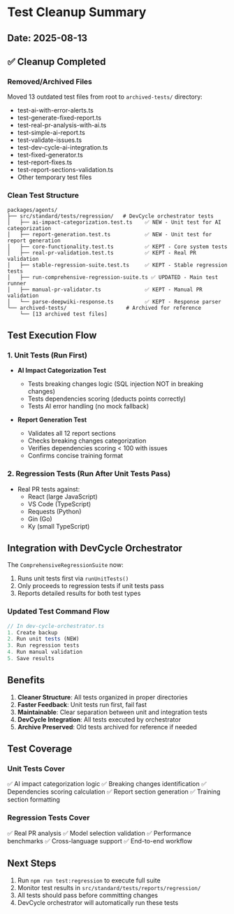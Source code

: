 # Test Cleanup Summary

## Date: 2025-08-13

## ✅ Cleanup Completed

### Removed/Archived Files
Moved 13 outdated test files from root to `archived-tests/` directory:
- test-ai-with-error-alerts.ts
- test-generate-fixed-report.ts
- test-real-pr-analysis-with-ai.ts
- test-simple-ai-report.ts
- test-validate-issues.ts
- test-dev-cycle-ai-integration.ts
- test-fixed-generator.ts
- test-report-fixes.ts
- test-report-sections-validation.ts
- Other temporary test files

### Clean Test Structure

```
packages/agents/
├── src/standard/tests/regression/   # DevCycle orchestrator tests
│   ├── ai-impact-categorization.test.ts    ✅ NEW - Unit test for AI categorization
│   ├── report-generation.test.ts           ✅ NEW - Unit test for report generation
│   ├── core-functionality.test.ts          ✅ KEPT - Core system tests
│   ├── real-pr-validation.test.ts          ✅ KEPT - Real PR validation
│   ├── stable-regression-suite.test.ts     ✅ KEPT - Stable regression tests
│   ├── run-comprehensive-regression-suite.ts ✅ UPDATED - Main test runner
│   ├── manual-pr-validator.ts              ✅ KEPT - Manual PR validation
│   └── parse-deepwiki-response.ts          ✅ KEPT - Response parser
└── archived-tests/                   # Archived for reference
    └── [13 archived test files]
```

## Test Execution Flow

### 1. Unit Tests (Run First)
- **AI Impact Categorization Test**
  - Tests breaking changes logic (SQL injection NOT in breaking changes)
  - Tests dependencies scoring (deducts points correctly)
  - Tests AI error handling (no mock fallback)

- **Report Generation Test**
  - Validates all 12 report sections
  - Checks breaking changes categorization
  - Verifies dependencies scoring < 100 with issues
  - Confirms concise training format

### 2. Regression Tests (Run After Unit Tests Pass)
- Real PR tests against:
  - React (large JavaScript)
  - VS Code (TypeScript)
  - Requests (Python)
  - Gin (Go)
  - Ky (small TypeScript)

## Integration with DevCycle Orchestrator

The `ComprehensiveRegressionSuite` now:
1. Runs unit tests first via `runUnitTests()`
2. Only proceeds to regression tests if unit tests pass
3. Reports detailed results for both test types

### Updated Test Command Flow
```typescript
// In dev-cycle-orchestrator.ts
1. Create backup
2. Run unit tests (NEW)
3. Run regression tests
4. Run manual validation
5. Save results
```

## Benefits

1. **Cleaner Structure**: All tests organized in proper directories
2. **Faster Feedback**: Unit tests run first, fail fast
3. **Maintainable**: Clear separation between unit and integration tests
4. **DevCycle Integration**: All tests executed by orchestrator
5. **Archive Preserved**: Old tests archived for reference if needed

## Test Coverage

### Unit Tests Cover
✅ AI impact categorization logic
✅ Breaking changes identification
✅ Dependencies scoring calculation
✅ Report section generation
✅ Training section formatting

### Regression Tests Cover
✅ Real PR analysis
✅ Model selection validation
✅ Performance benchmarks
✅ Cross-language support
✅ End-to-end workflow

## Next Steps

1. Run `npm run test:regression` to execute full suite
2. Monitor test results in `src/standard/tests/reports/regression/`
3. All tests should pass before committing changes
4. DevCycle orchestrator will automatically run these tests